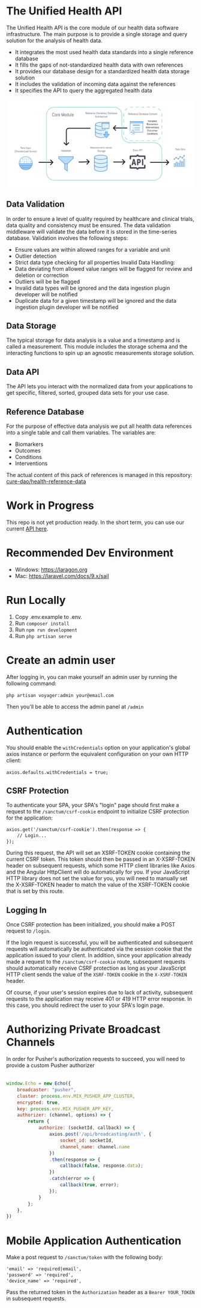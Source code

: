 # The Unified Health API
The Unified Health API is the core module of our health data software infrastructure. The main purpose is to provide a single storage and query solution for the analysis of health data.

- It integrates the most used health data standards into a single reference database
- It fills the gaps of not-standardized health data with own references
- It provides our database design for a standardized health data storage solution
- It includes the validation of incoming data against the references
- It specifies the API to query the aggregated health data

![The Core Architecture](diagrams/core_module_architecture.png)

## Data Validation
In order to ensure a level of quality required by healthcare and clinical trials, data quality and consistency must be ensured. The data validation middleware will validate the data before it is stored in the time-series database.
Validation involves the following steps:
- Ensure values are within allowed ranges for a variable and unit
- Outlier detection
- Strict data type checking for all properties
Invalid Data Handling:
- Data deviating from allowed value ranges will be flagged for review and deletion or correction
- Outliers will be be flagged
- Invalid data types will be ignored and the data ingestion plugin developer will be notified
- Duplicate data for a given timestamp will be ignored and the data ingestion plugin developer will be notified

## Data Storage
The typical storage for data analysis is a value and a timestamp and is called a measurement. This module includes the storage schema and the interacting functions to spin up an agnostic measurements storage solution.

## Data API
The API lets you interact with the normalized data from your applications to get specific, filtered, sorted, grouped data sets for your use case.

## Reference Database
For the purpose of effective data analysis we put all health data references into a single table and call them variables.
The variables are:

- Biomarkers
- Outcomes
- Conditions
- Interventions

The actual content of this pack of references is managed in this repository: [cure-dao/health-reference-data](https://github.com/cure-dao/health-reference-data)

# Work in Progress

This repo is not yet production ready.  In the short term, you can use our current [API here](https://app.curedao.org/docs).

# Recommended Dev Environment
- Windows: https://laragon.org
- Mac: https://laravel.com/docs/9.x/sail

# Run Locally

1. Copy .env.example to .env.
2. Run `composer install`
3. Run `npm run development`
4. Run `php artisan serve`

# Create an admin user

After logging in, you can make yourself an admin user by running the following command:

`php artisan voyager:admin your@email.com`

Then you'll be able to access the admin panel at `/admin`

# Authentication

You should enable the `withCredentials` option on your application's global axios instance or perform the equivalent configuration on your own HTTP client:

`axios.defaults.withCredentials = true;`

## CSRF Protection
To authenticate your SPA, your SPA's "login" page should first make a request to the `/sanctum/csrf-cookie` endpoint to initialize CSRF protection for the application:

```
axios.get('/sanctum/csrf-cookie').then(response => {
    // Login...
});
```
During this request, the API will set an XSRF-TOKEN cookie containing the current CSRF token. This token should then be 
passed in an X-XSRF-TOKEN header on subsequent requests, which some HTTP client libraries like Axios and the Angular HttpClient will do automatically for you. If your JavaScript HTTP library does not set the value for you, you will need to manually set the X-XSRF-TOKEN header to match the value of the XSRF-TOKEN cookie that is set by this route.

## Logging In
Once CSRF protection has been initialized, you should make a POST request to `/login`. 

If the login request is successful, you will be authenticated and subsequent requests will automatically be authenticated via the session cookie that the application issued to your client. In addition, since your application already made a request to the `/sanctum/csrf-cookie` route, subsequent requests should automatically receive CSRF protection as long as your JavaScript HTTP client sends the value of the `XSRF-TOKEN` cookie in the `X-XSRF-TOKEN` header.

Of course, if your user's session expires due to lack of activity, subsequent requests to the application may receive 401 or 419 HTTP error response. In this case, you should redirect the user to your SPA's login page.

# Authorizing Private Broadcast Channels

In order for Pusher's authorization requests to succeed, you will need to provide a custom Pusher authorizer

```javascript

window.Echo = new Echo({
    broadcaster: "pusher",
    cluster: process.env.MIX_PUSHER_APP_CLUSTER,
    encrypted: true,
    key: process.env.MIX_PUSHER_APP_KEY,
    authorizer: (channel, options) => {
        return {
            authorize: (socketId, callback) => {
                axios.post('/api/broadcasting/auth', {
                    socket_id: socketId,
                    channel_name: channel.name
                })
                .then(response => {
                    callback(false, response.data);
                })
                .catch(error => {
                    callback(true, error);
                });
            }
        };
    },
})
```

# Mobile Application Authentication

Make a post request to `/sanctum/token` with the following body:
```
'email' => 'required|email',
'password' => 'required',
'device_name' => 'required',
```

Pass the returned token in the `Authorization` header as a `Bearer YOUR_TOKEN` in subsequent requests.

